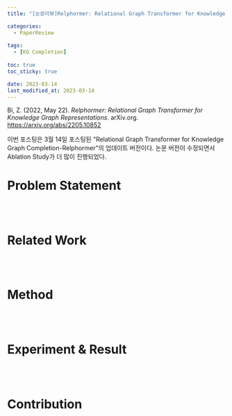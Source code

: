 ```yaml
---
title: "[논문리뷰]Relphormer: Relational Graph Transformer for Knowledge Graph Representation"

categories: 
  - PaperReview
  
tags:
  - [KG Completion]
  
toc: true
toc_sticky: true

date: 2023-03-14
last_modified_at: 2023-03-14
---
```


Bi, Z. (2022, May 22). *Relphormer: Relational Graph Transformer for Knowledge Graph Representations*. arXiv.org. https://arxiv.org/abs/2205.10852

이번 포스팅은 3월 14일 포스팅된 "Relational Graph Transformer for Knowledge Graph Completion-Relphormer"의 업데이트 버전이다. 논문 버전이 수정되면서 Ablation Study가 더 많이 진행되었다.

# Problem Statement



<br/>
<br/>

# Related Work



<br/>
<br/>

# Method



<br/>
<br/>

# Experiment & Result



<br/>
<br/>

# Contribution
